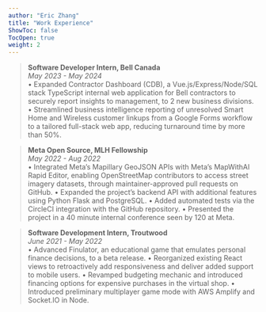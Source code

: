 ```yaml
---
author: "Eric Zhang"
title: "Work Experience"
ShowToc: false
TocOpen: true
weight: 2
---
```

>**Software Developer Intern, Bell Canada** <br>
*May 2023 - May 2024* <br>
• Expanded Contractor Dashboard (CDB), a Vue.js/Express/Node/SQL stack TypeScript internal web application for Bell contractors to securely report insights to management, to 2 new business divisions.
• Streamlined business intelligence reporting of unresolved Smart Home and Wireless customer linkups from a Google Forms workflow to a tailored full-stack web app, reducing turnaround time by more than 50%.

>**Meta Open Source, MLH Fellowship** <br>
*May 2022 - Aug 2022* <br>
• Integrated Meta’s Mapillary GeoJSON APIs with Meta’s MapWithAI Rapid Editor, enabling OpenStreetMap contributors to access street imagery datasets, through maintainer-approved pull requests on GitHub.
• Expanded the project’s backend API with additional features using Python Flask and PostgreSQL.
• Added automated tests via the CircleCI integration with the GitHub repository.
• Presented the project in a 40 minute internal conference seen by 120 at Meta.

>**Software Development Intern, Troutwood** <br>
*June 2021 - May 2022* <br>
• Advanced Finulator, an educational game that emulates personal finance decisions, to a beta release.
• Reorganized existing React views to retroactively add responsiveness and deliver added support to mobile users.
• Revamped budgeting mechanic and introduced financing options for expensive purchases in the virtual shop.
• Introduced preliminary multiplayer game mode with AWS Amplify and Socket.IO in Node.